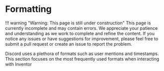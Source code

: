 # Formatting

!!! warning "Warning: This page is still under construction"
    This page is currently incomplete and may contain errors. We appreciate your patience and understanding as we work to complete and refine the content. If you notice any issues or have suggestions for improvement, please feel free to submit a pull request or create an issue to report the problem.

Discord uses a plethora of formats such as user mentions and timestamps. This section focuses on the most frequently used formats when interacting with Inventor